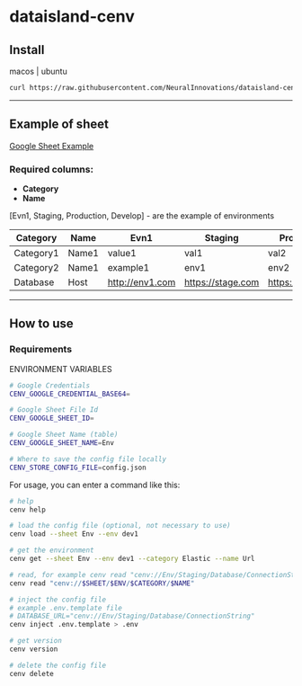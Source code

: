 # dataisland-cenv

## Install

macos | ubuntu

```bash
curl https://raw.githubusercontent.com/NeuralInnovations/dataisland-cenv/refs/heads/master/install.sh | bash
```

---

## Example of sheet

[Google Sheet Example](https://docs.google.com/spreadsheets/d/1ykOxHza5fxa-HbXPPlSGfTSm2YKG0AteNhDHI6tntUk/edit?gid=0#gid=0)

### Required columns:

- **Category**
- **Name**

[Evn1, Staging, Production, Develop] - are the example of environments

| Category  | Name  | Evn1            | Staging           | Production       | Develop         |
|-----------|-------|-----------------|-------------------|------------------|-----------------|
| Category1 | Name1 | value1          | val1              | val2             | v1              |
| Category2 | Name1 | example1        | env1              | env2             | v2              |
| Database  | Host  | http://env1.com | https://stage.com | https://prod.com | https://dev.com |

---

## How to use

### Requirements

ENVIRONMENT VARIABLES

```bash
# Google Credentials
CENV_GOOGLE_CREDENTIAL_BASE64=

# Google Sheet File Id
CENV_GOOGLE_SHEET_ID=

# Google Sheet Name (table)
CENV_GOOGLE_SHEET_NAME=Env

# Where to save the config file locally
CENV_STORE_CONFIG_FILE=config.json
```

For usage, you can enter a command like this:

```bash
# help
cenv help

# load the config file (optional, not necessary to use)
cenv load --sheet Env --env dev1

# get the environment
cenv get --sheet Env --env dev1 --category Elastic --name Url

# read, for example cenv read "cenv://Env/Staging/Database/ConnectionString"
cenv read "cenv://$SHEET/$ENV/$CATEGORY/$NAME"

# inject the config file
# example .env.template file
# DATABASE_URL="cenv://Env/Staging/Database/ConnectionString"
cenv inject .env.template > .env

# get version
cenv version

# delete the config file
cenv delete
```